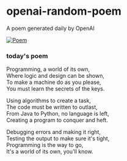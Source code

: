 
# openai-random-poem
 A poem generated daily by OpenAI

[![Poem](https://github.com/fbiego/openai-random-poem/actions/workflows/main.yml/badge.svg)](https://github.com/fbiego/openai-random-poem/actions/workflows/main.yml)

### today's poem  
  
Programming, a world of its own,  
Where logic and design can be shown,  
To make a machine do as you please,  
You must learn the secrets of the keys.  
  
Using algorithms to create a task,  
The code must be written to outlast,  
From Java to Python, no language is left,  
Creating a program to conquer and heft.  
  
Debugging errors and making it right,  
Testing the output to make sure it's tight,  
Programming is the way to go,  
It's a world of its own, you'll know.